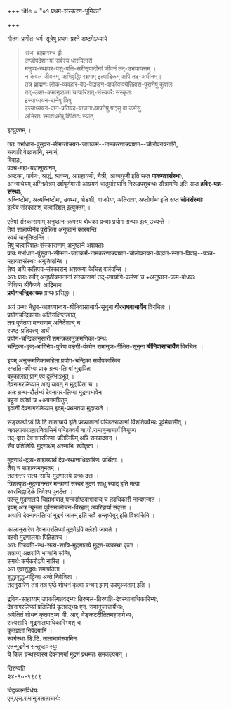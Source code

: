 +++
title = "०१ प्रथम-संस्करण-भूमिका"

+++

गौतम-प्रणीत-धर्म-सूत्रेषु प्रथम-प्रश्ने अष्टमेऽध्याये  

> राजा ब्राह्मणश्च द्वौ  
दण्डोपदेशाभ्यां सर्वस्य धारयितारौ  
मनुष्य-स्थावर-पशु-पक्षि-सरीसृपादीनां जीवनं तद्-उभयायत्तम् ।  
न केवलं जीवनम्, अभिवृद्धिः रक्षणम् इत्यादिकम् अपि तद्-अधीनम्।  
तत्र ब्राह्मणः लोक-व्यवहार-वेद-वेदाङ्ग-वाकोवाक्येतिहास-पुराणेषु कुशलः  
तद्-उक्त-कर्मानुष्ठाता चत्वारिंशत्-संस्कारैः संस्कृतः  
इज्याध्ययन-दानेषु त्रिषु  
इज्याध्ययन-दान-प्रतिग्रह-याजनाध्यापनेषु षट्सु वा कर्मसु  
अभिरतः स्मार्तधर्मेषु शिक्षितः स्यात् 

इत्युक्तम् ।

ततः गर्भाधान-पुंसुवन-सीमन्तोन्नयन-जातकर्म--नामकरणान्नप्राशन--चौलोपनयनानि,  
चत्वारि वेदव्रतानि,  स्नानं,  
विवाहः,  
पञ्च-महा-यज्ञानुष्ठानम्,  
अष्टका, पार्वणः, श्राद्धं, श्रावण्य्, आग्रहायणी, चैत्री, आश्वयुजी इति सप्त **पाकयज्ञसंस्थाः**,  
अग्न्याधेयम् अग्निहोत्रम् दर्शपूर्णमासौ आग्रयणं चातुर्मास्यानि निरूढपशुबन्धः सौत्रामणिः इति सप्त **हविर्-यज्ञ-संस्थाः**,  
अग्निष्टोमः, अत्यग्निष्टोमः, उक्थ्यः, षोडशी, वाजपेयः, अतिरात्रः, अप्तोर्यामः इति सप्त **सोमसंस्थाः**  
इत्येवं संस्काराश् चत्वारिंशत् इत्युक्तम् ।

एतेषां संस्काराणाम् अनुष्ठान-क्रमस्य बोधका ग्रन्थाः प्रयोग-ग्रन्थाः इत्य् उच्यन्ते ।  
तेषां साहाय्येनैव पुरोहिता अनुष्ठानं कारयन्ति  
स्वयं चानुतिष्ठन्ति ।  
तेषु चत्वारिंशतः संस्काराणाम् अनुष्ठाने अशक्ताः  
प्रायः गर्भाधान-पुंसुवन-सीमन्त-जातकर्म-नामकरणान्नप्राशन-चौलोपनयन-वेदव्रत-स्नान-विवाह--पञ्च-महायज्ञसंस्थाः अनुतिष्ठन्ति ।  
तेष्व् अपि कतिपय-संस्कारान् अशक्त्या केचित् वर्जयन्ति ।  
अतः प्रायः सर्वैर् अनुष्ठीयमानानां संस्काराणां तद्-उपयोगि-कर्मणां च +अनुष्ठान-क्रम-बोधकः  
विशिष्य श्रीवैष्णवैः आद्रिमाणः  
**प्रयोगचन्द्रिकाख्यः** ग्रन्थः प्रसिद्धः । 

अयं ग्रन्थः नैध्रुव-काश्यपान्वय-श्रीनिवासाचार्य-सूनुना **वीरराघवाचार्येण** विरचितः ।  
प्रयोगचन्द्रिकायाः अतिसंक्षिप्तत्वात्  
तत्र पूर्णतया मन्त्राणाम् अनिर्देशाच् च  
स्पष्ट-प्रतिपत्त्य्-अर्थं  
प्रयोग-चन्द्रिकानुसारी समन्त्रकानुक्रमणिका-ग्रन्थः  
चन्द्रिका-कृद्-भागिनेय-पुत्रेण वङ्गी-वंश्येन रामानुज-दीक्षित-सूनुना **श्रीनिवासाचार्येण** विरचितः ।

इयम् अनुक्रमणिकासहिता प्रयोग-चन्द्रिका सर्वोपकारिका  
सप्तति-वर्षेभ्यः प्राक् ग्रन्थ-लिप्यां मुद्रापिता  
बहुकालात् प्राग् एव दुर्लभाऽभूत् ।  
देवनागरलिप्याम् अद्य यावत् न मुद्रापिता च ।  
अतः ग्रन्थ-दौर्लभ्यं देवनागर-लिप्यां मुद्रणाभावेन  
बहूनां क्लेशं च +अपगमयितुम्  
इदानीं देवनागरलिप्याम् इदम्-प्रथमतया मुद्राप्यते ।

सङ्कल्पोऽयं डि.टि.ताताचार्य इति प्रख्यातानां पण्डितराजानां विंशतिवर्षेभ्यः पूर्वमेवासीत् ।  
नावल्पाकाग्रहारनिवासिनं पण्डितवर्यं ना.गो.रामानुजाचार्यं नियुज्य  
तद्-द्वारा देवनागरलिप्यां प्रतिलिपिम् अपि समपादयन् ।  
सैव प्रतिलिपिः मुद्रणार्थम् अस्माभिः स्वीकृता ।  

मुद्रणार्थ-द्रव्य-साहाय्यार्थं देव-स्थानाधिकारिणः प्रार्थिताः ।  
तैश् च साहाय्यमनुमतम् ।  
तदनन्तरं सत्य-सायि-मुद्रणालये ग्रन्थः दत्तः ।  
त्रिंशत्पृष्ठ-मुद्रणानन्तरं मन्त्राणां सस्वरं मुद्रणं साधु स्याद् इति मत्वा  
स्वरचिह्नादिकं निवेश्य पुनर्दत्तः ।  
परन्तु मुद्रणालये चिह्नाभावात् यन्त्रसौष्ठवाभावाच् च तदधिकारी नान्वमन्यत ।  
इयम् अत्र न्यूनता पूर्वसमालोचन-विरहात् अपरिहार्या संवृत्ता ।  
अथापि देवनागरलिप्यां मुद्रणं जातम् इति सर्वे सन्तुष्येयुर् इति विश्वसिमि । 

कालानुसारेण देवनागरलिप्यां मुद्रणेऽपि क्लेशो जायते ।  
बहवो मुद्रणालयाः पिहिताश्च ।  
अतः तिरुपति-स्थ-सत्य-सायि-मुद्रणालये मुद्रण-व्यवस्था कृता ।  
तत्राप्य् अक्षराणि भग्नानि सन्ति,  
समर्थः कर्मकरोऽपि नास्ति ।  
अत एवाशुद्धयः समापतिताः ।  
शुद्धाशुद्ध-पट्टिका अन्ते निवेशिता ।  
तदनुसारेण तत्र तत्र पृष्ठे शोधनं कृत्वा ग्रन्थम् इमम् उपयुञ्जताम् इति ।

द्रविण-साहाय्यम् उपकल्पितवद्भ्यः तिरुमल-तिरुपति-देवस्थानाधिकारिभ्यः,  
देवनागरलिप्यां प्रतिलिपिं कृतवद्भ्यः एन्. रामानुजाचार्येभ्यः,  
अपेक्षितं शोधनं कृतवद्भ्यः वी. आर्. वेङ्कटदीक्षितमहाशयेभ्यः,  
सत्यसायि-मुद्रणालयाधिकारिभ्यश् च  
कृतज्ञतां निवेदयामि ।  
स्वर्गस्थाः डि.टि. ताताचार्यस्वामिनः  
एतन्मुद्रणेन सन्तुष्टाः स्युः  
ये किल ग्रन्थस्यास्य देवनागर्यां मुद्रणं प्रथमतः समकल्पयन् । 

तिरुप्पति  
२४-१०-१९८९  

विद्वज्जनविधेयः  
एन्.एस्.रामानुजताताचार्यः

